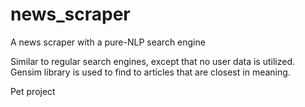 # news_scraper
A news scraper with a pure-NLP search engine

Similar to regular search engines, except that no user data is utilized. Gensim library is used to find to articles that are closest in meaning.

Pet project
